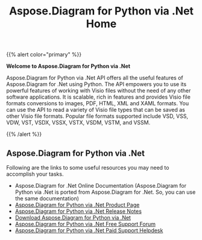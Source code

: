 ﻿---
title: Aspose.Diagram for Python via .Net Home
type: docs
weight: 40
url: /python-net/
---

{{% alert color="primary" %}}


**Welcome to Aspose.Diagram for Python via .Net**

Aspose.Diagram for Python via .Net API offers all the useful features of Aspose.Diagram for .Net using Python. The API empowers you to use its powerful features of working with Visio files without the need of any other software applications. It is scalable, rich in features and provides Visio file formats conversions to images, PDF, HTML, XML and XAML formats. You can use the API to read a variety of Visio file types that can be saved as other Visio file formats. Popular file formats supported include VSD, VSS, VDW, VST, VSDX, VSSX, VSTX, VSDM, VSTM, and VSSM.

{{% /alert %}}
## **Aspose.Diagram for Python via .Net**
Following are the links to some useful resources you may need to accomplish your tasks.

- Aspose.Diagram for .Net Online Documentation (Aspose.Diagram for Python via .Net is ported from Aspose.Diagram for .Net. So, you can use the same documentation)
- [Aspose.Diagram for Python via .Net Product Page](https://products.aspose.com/diagram/python-net/)
- [Aspose.Diagram for Python via .Net Release Notes](https://releases.aspose.com/diagram/python-net/release-notes/)
- [Download Aspose.Diagram for Python via .Net](https://releases.aspose.com/diagram/python-net/)
- [Aspose.Diagram for Python via .Net Free Support Forum](https://forum.aspose.com/c/diagram/17)
- [Aspose.Diagram for Python via .Net Paid Support Helpdesk](https://helpdesk.aspose.com/)
